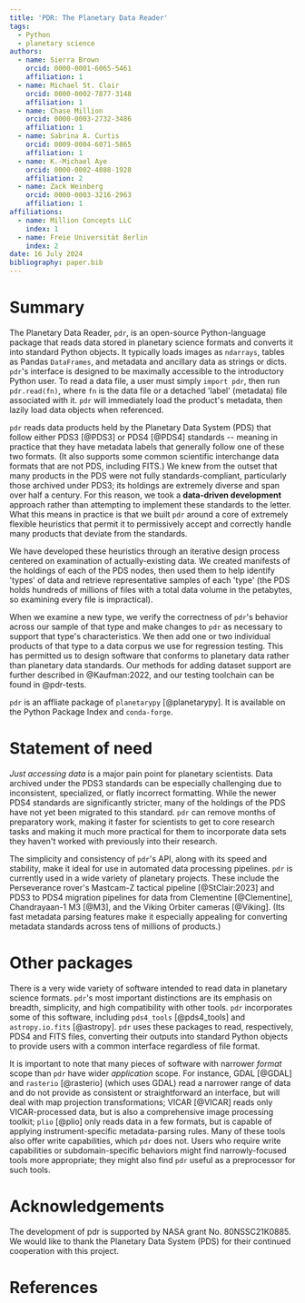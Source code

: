```yaml
---
title: 'PDR: The Planetary Data Reader'
tags:
  - Python
  - planetary science
authors:
  - name: Sierra Brown
    orcid: 0000-0001-6065-5461
    affiliation: 1
  - name: Michael St. Clair
    orcid: 0000-0002-7877-3148
    affiliation: 1
  - name: Chase Million
    orcid: 0000-0003-2732-3486
    affiliation: 1
  - name: Sabrina A. Curtis
    orcid: 0009-0004-6071-5865
    affiliation: 1
  - name: K.-Michael Aye
    orcid: 0000-0002-4088-1928
    affiliation: 2
  - name: Zack Weinberg
    orcid: 0000-0003-3216-2963
    affiliation: 1
affiliations:
  - name: Million Concepts LLC
    index: 1
  - name: Freie Universität Berlin
    index: 2
date: 16 July 2024
bibliography: paper.bib
---
```

# Summary

The Planetary Data Reader, `pdr`, is an open-source Python-language package
that reads data stored in planetary science formats and converts it into
standard Python objects. It typically loads images as `ndarrays`, tables
as Pandas `DataFrames`, and metadata and ancillary data as strings or dicts.
`pdr`'s interface is designed to be maximally accessible to the introductory
Python user. To read a data file, a user must simply `import pdr`, then run 
`pdr.read(fn)`, where `fn` is the data file or a detached 'label' (metadata) file 
associated with it. `pdr` will immediately load the product's metadata,
then lazily load data objects when referenced.


`pdr` reads data products held by the Planetary Data System (PDS) that follow 
either PDS3 [@PDS3] or PDS4 [@PDS4] standards -- meaning in practice that they
have metadata labels that generally follow one of these two formats. (It also
supports some common scientific interchange data formats that are not PDS, 
including FITS.) We knew from the outset that many products in the PDS were not
fully standards-compliant, particularly those archived under PDS3; its holdings
are extremely diverse and span over half a century. For this reason, 
we took a **data-driven development** approach rather than attempting to implement
these standards to the letter. What this means in practice is that we built `pdr` 
around a core of extremely flexible heuristics that permit it to permissively accept
and correctly handle many products that deviate from the standards.

We have developed these heuristics through an iterative design process centered on
examination of actually-existing data. We created manifests of the holdings of each 
of the PDS nodes, then used them to help identify 'types' of data and retrieve
representative samples of each 'type' (the PDS holds hundreds of millions of files
with a total data volume in the petabytes, so examining every file is impractical).

When we examine a new type, we verify the correctness of `pdr`'s behavior across
our sample of that type and make changes to `pdr` as necessary to support that 
type's characteristics. We then add one or two individual products of that type
to a data corpus we use for regression testing. This has permitted us to design
software that conforms to planetary data rather than planetary data standards.
Our methods for adding dataset support are further described in @Kaufman:2022,
and our testing toolchain can be found in @pdr-tests. 

`pdr` is an affliate package of `planetarypy` [@planetarypy]. It is available
on the Python Package Index and `conda-forge`.

# Statement of need

_Just accessing data_ is a major pain point for planetary scientists. Data 
archived under the PDS3 standards can be especially challenging due to inconsistent,
specialized, or flatly incorrect formatting. While the newer PDS4 standards are 
significantly stricter, many of the holdings of the PDS have not yet been migrated
to this standard. `pdr` can remove months of preparatory work, making it faster
for scientists to get to core research tasks and making it much more practical
for them to incorporate data sets they haven't worked with previously into their
research.

The simplicity and consistency of `pdr`'s API, along with its speed and stability,
make it ideal for use in automated data processing pipelines. `pdr` is currently 
used in a wide variety of planetary projects. These include the Perseverance rover's 
Mastcam-Z tactical pipeline [@StClair:2023] and PDS3 to PDS4 migration pipelines for
data from Clementine [@Clementine], Chandrayaan-1 M3 [@M3], and the Viking Orbiter 
cameras [@Viking]. (Its fast metadata parsing features make it especially appealing
for converting metadata standards across tens of millions of products.)

# Other packages

There is a very wide variety of software intended to read data in planetary science 
formats. `pdr`'s most important distinctions are its emphasis on breadth, simplicity,
and high compatibility with other tools. `pdr` incorporates some of this software,
including `pds4_tools` [@pds4_tools] and `astropy.io.fits` [@astropy]. `pdr` uses
these packages to read, respectively, PDS4 and FITS files, converting their outputs
into standard Python objects to provide users with a common interface regardless
of file format. 

It is important to note that many pieces of software with narrower _format_ scope than
`pdr` have wider _application_ scope. For instance, GDAL [@GDAL] and `rasterio` 
[@rasterio] (which uses GDAL) read a narrower range of data and do not provide as 
consistent or straightforward an interface, but will deal with map projection 
transformations; VICAR [@VICAR] reads only VICAR-processed data, but is also a 
comprehensive image processing toolkit; `plio` [@plio] only reads data in a few formats,
but is capable of applying instrument-specific metadata-parsing rules. Many of these
tools also offer write capabilities, which `pdr` does not. Users who require write
capabilities or subdomain-specific behaviors might find narrowly-focused tools more 
appropriate; they might also find `pdr` useful as a preprocessor for such tools.

# Acknowledgements

The development of pdr is supported by NASA grant No. 80NSSC21K0885. We would like to 
thank the Planetary Data System (PDS) for their continued cooperation with this project.

# References
